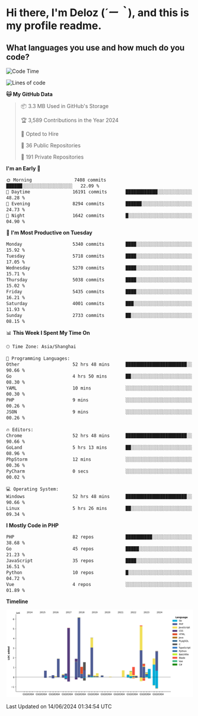 # **Hi there, I'm Deloz (*´ー｀*), and this is my profile readme.**

## **What languages you use and how much do you code?**

<!--START_SECTION:waka-->
![Code Time](http://img.shields.io/badge/Code%20Time-4%2C198%20hrs%2016%20mins-blue)

![Lines of code](https://img.shields.io/badge/From%20Hello%20World%20I%27ve%20Written-39.9%20million%20lines%20of%20code-blue)

**🐱 My GitHub Data** 

> 📦 3.3 MB Used in GitHub's Storage 
 > 
> 🏆 3,589 Contributions in the Year 2024
 > 
> 💼 Opted to Hire
 > 
> 📜 36 Public Repositories 
 > 
> 🔑 191 Private Repositories 
 > 
**I'm an Early 🐤** 

```text
🌞 Morning                7408 commits        ██████░░░░░░░░░░░░░░░░░░░   22.09 % 
🌆 Daytime                16191 commits       ████████████░░░░░░░░░░░░░   48.28 % 
🌃 Evening                8294 commits        ██████░░░░░░░░░░░░░░░░░░░   24.73 % 
🌙 Night                  1642 commits        █░░░░░░░░░░░░░░░░░░░░░░░░   04.90 % 
```
📅 **I'm Most Productive on Tuesday** 

```text
Monday                   5340 commits        ████░░░░░░░░░░░░░░░░░░░░░   15.92 % 
Tuesday                  5718 commits        ████░░░░░░░░░░░░░░░░░░░░░   17.05 % 
Wednesday                5270 commits        ████░░░░░░░░░░░░░░░░░░░░░   15.71 % 
Thursday                 5038 commits        ████░░░░░░░░░░░░░░░░░░░░░   15.02 % 
Friday                   5435 commits        ████░░░░░░░░░░░░░░░░░░░░░   16.21 % 
Saturday                 4001 commits        ███░░░░░░░░░░░░░░░░░░░░░░   11.93 % 
Sunday                   2733 commits        ██░░░░░░░░░░░░░░░░░░░░░░░   08.15 % 
```


📊 **This Week I Spent My Time On** 

```text
🕑︎ Time Zone: Asia/Shanghai

💬 Programming Languages: 
Other                    52 hrs 48 mins      ███████████████████████░░   90.66 % 
Go                       4 hrs 50 mins       ██░░░░░░░░░░░░░░░░░░░░░░░   08.30 % 
YAML                     10 mins             ░░░░░░░░░░░░░░░░░░░░░░░░░   00.30 % 
PHP                      9 mins              ░░░░░░░░░░░░░░░░░░░░░░░░░   00.26 % 
JSON                     9 mins              ░░░░░░░░░░░░░░░░░░░░░░░░░   00.26 % 

🔥 Editors: 
Chrome                   52 hrs 48 mins      ███████████████████████░░   90.66 % 
GoLand                   5 hrs 13 mins       ██░░░░░░░░░░░░░░░░░░░░░░░   08.96 % 
PhpStorm                 12 mins             ░░░░░░░░░░░░░░░░░░░░░░░░░   00.36 % 
PyCharm                  0 secs              ░░░░░░░░░░░░░░░░░░░░░░░░░   00.02 % 

💻 Operating System: 
Windows                  52 hrs 48 mins      ███████████████████████░░   90.66 % 
Linux                    5 hrs 26 mins       ██░░░░░░░░░░░░░░░░░░░░░░░   09.34 % 
```

**I Mostly Code in PHP** 

```text
PHP                      82 repos            ██████████░░░░░░░░░░░░░░░   38.68 % 
Go                       45 repos            █████░░░░░░░░░░░░░░░░░░░░   21.23 % 
JavaScript               35 repos            ████░░░░░░░░░░░░░░░░░░░░░   16.51 % 
Python                   10 repos            █░░░░░░░░░░░░░░░░░░░░░░░░   04.72 % 
Vue                      4 repos             ░░░░░░░░░░░░░░░░░░░░░░░░░   01.89 % 
```



**Timeline**

![Lines of Code chart](https://raw.githubusercontent.com/deloz/deloz/main/assets/bar_graph.png)


 Last Updated on 14/06/2024 01:34:54 UTC
<!--END_SECTION:waka-->
